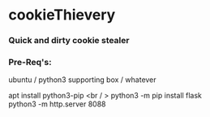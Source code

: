 # cookieThievery

### Quick and dirty cookie stealer

### Pre-Req's:
ubuntu / python3 supporting box / whatever

apt install python3-pip <br / >
python3 -m pip install flask <br />
python3 -m http.server 8088 <br /><br />


